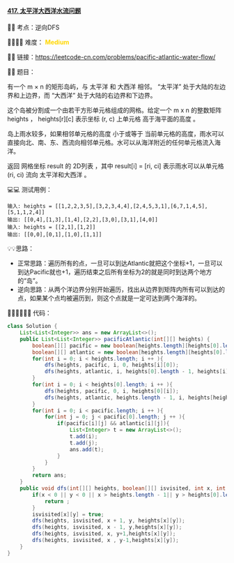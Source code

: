 #### [417. 太平洋大西洋水流问题](https://leetcode-cn.com/problems/pacific-atlantic-water-flow/)

🔑🔑 考点：逆向DFS 

🚴‍♀️🚴‍♀️ 难度： <span style = "color:gold; font-weight:bold">Medium</span>

🔗🔗 链接：https://leetcode-cn.com/problems/pacific-atlantic-water-flow/

📖📖 题目：

有一个 m × n 的矩形岛屿，与 太平洋 和 大西洋 相邻。 “太平洋” 处于大陆的左边界和上边界，而 “大西洋” 处于大陆的右边界和下边界。

这个岛被分割成一个由若干方形单元格组成的网格。给定一个 m x n 的整数矩阵 heights ， heights[r][c] 表示坐标 (r, c) 上单元格 高于海平面的高度 。

岛上雨水较多，如果相邻单元格的高度 小于或等于 当前单元格的高度，雨水可以直接向北、南、东、西流向相邻单元格。水可以从海洋附近的任何单元格流入海洋。

返回 网格坐标 result 的 2D列表 ，其中 result[i] = [ri, ci] 表示雨水可以从单元格 (ri, ci) 流向 太平洋和大西洋 。

💻💻 测试用例：

```
输入: heights = [[1,2,2,3,5],[3,2,3,4,4],[2,4,5,3,1],[6,7,1,4,5],[5,1,1,2,4]]
输出: [[0,4],[1,3],[1,4],[2,2],[3,0],[3,1],[4,0]]
输入: heights = [[2,1],[1,2]]
输出: [[0,0],[0,1],[1,0],[1,1]]
```

💡💡思路：

- 正常思路：遍历所有的点，一旦可以到达Atlantic就把这个坐标+1，一旦可以到达Pacific就也+1，遍历结束之后所有坐标为2的就是同时到达两个地方的“岛”。
- 逆向思路：从两个洋边界分别开始遍历，找出从边界到矩阵内所有可以到达的点，如果某个点均被遍历到，则这个点就是一定可达到两个海洋的。

👩🏻‍💻🧑🏻‍💻 代码：

```Java
class Solution {
    List<List<Integer>> ans = new ArrayList<>();
    public List<List<Integer>> pacificAtlantic(int[][] heights) {
        boolean[][] pacific = new boolean[heights.length][heights[0].length];
        boolean[][] atlantic = new boolean[heights.length][heights[0].length];
        for(int i = 0; i < heights.length; i ++ ){
            dfs(heights, pacific, i, 0, heights[i][0]);
            dfs(heights, atlantic, i, heights[0].length - 1, heights[i][heights[0].length - 1]);
        }
        for(int i = 0; i < heights[0].length; i ++ ){
            dfs(heights, pacific, 0, i, heights[0][i]);
            dfs(heights, atlantic, heights.length - 1, i, heights[heights.length - 1][i]);
        }
        for(int i = 0; i < pacific.length; i ++ ){
            for(int j = 0; j < pacific[0].length; j ++ ){
                if(pacific[i][j] && atlantic[i][j]){
                    List<Integer> t = new ArrayList<>();
                    t.add(i);
                    t.add(j);
                    ans.add(t);
                }
            }
        }
        return ans;
    }
    public void dfs(int[][] heights, boolean[][] isvisited, int x, int y, int pre){
        if(x < 0 || y < 0 || x > heights.length - 1|| y > heights[0].length - 1 || isvisited[x][y] || heights[x][y] < pre){
            return ;
        }
        isvisited[x][y] = true;
        dfs(heights, isvisited, x + 1, y, heights[x][y]);
        dfs(heights, isvisited, x - 1, y,heights[x][y]);
        dfs(heights, isvisited, x, y+1,heights[x][y]);
        dfs(heights, isvisited, x , y-1,heights[x][y]);
    }
}
```



